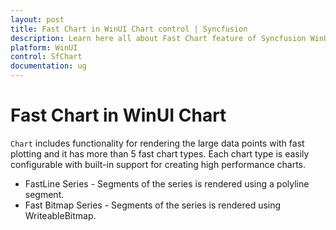 ```yaml
---
layout: post
title: Fast Chart in WinUI Chart control | Syncfusion
description: Learn here all about Fast Chart feature of Syncfusion WinUI Chart control and easily configurable with built-in support for creating high performance charts.
platform: WinUI
control: SfChart
documentation: ug
---
```


# Fast Chart in WinUI Chart

`Chart` includes functionality for rendering the large data points with fast plotting and it has more than 5 fast chart types. Each chart type is easily configurable with built-in support for creating high performance charts.

* FastLine Series - Segments of the series is rendered using a polyline segment.
* Fast Bitmap Series - Segments of the series is rendered using WriteableBitmap.
